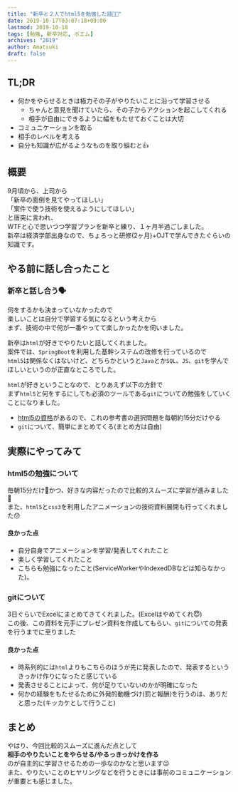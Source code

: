 ```yaml
---
title: "新卒と２人でhtml5を勉強した話👨‍👦"
date: 2019-10-17T03:07:18+09:00
lastmod: 2019-10-18
tags: [勉強, 新卒対応, ポエム]
archives: "2019"
author: Amatsuki
draft: false
---
```

## TL;DR
- 何かをやらせるときは極力その子がやりたいことに沿って学習させる
    - ちゃんと意見を聞けていたら、その子からアクションを起こしてくれる
    - 相手が自由にできるように幅をもたせておくことは大切
- コミュニケーションを取る
- 相手のレベルを考える
- 自分も知識が広がるようなものを取り組むと👍

## 概要
9月頃から、上司から  
「新卒の面倒を見てやってほしい」  
「案件で使う技術を使えるようにしてほしい」  
と唐突に言われ、  
WTFと心で思いつつ学習プランを新卒と練り、１ヶ月半過ごしました。  
新卒は経済学部出身なので、ちょろっと研修(2ヶ月)+OJTで学んできたぐらいの知識です。

## やる前に話し合ったこと
### 新卒と話し合う🗣
何をするかも決まっていなかったので  
楽しいことは自分で学習する気になるという考えから  
まず、技術の中で何が一番やってて楽しかったかを伺いました。  

新卒は`html`が好きでやりたいと話してくれました。  
案件では、`SpringBoot`を利用した基幹システムの改修を行っているので  
`html5`は関係なくはないけど、どちらかというと`Java`とか`SQL`、`JS`、`git`を学んでほしいというのが正直なところでした。  

`html`が好きということなので、とりあえず以下の方針で  
まず`html5`と何をするにしても必須のツールである`git`についての勉強をしていくことになりました。

- [html5の資格](https://html5exam.jp/)があるので、これの参考書の選択問題を毎朝約15分だけやる
- `git`について、簡単にまとめてくる(まとめ方は自由)

## 実際にやってみて
### html5の勉強について
毎朝15分だけかつ、好きな内容だったので比較的スムーズに学習が進みました🤗  
また、`html5`と`css3`を利用したアニメーションの技術資料展開も行ってくれました😯
#### 良かった点
- 自分自身でアニメーションを学習/発表してくれたこと
- 楽しく学習してくれたこと
- こちらも勉強になったこと(ServiceWorkerやIndexedDBなどは知らなかった)。

### gitについて
3日ぐらいでExcelにまとめてきてくれました。(Excelはやめてくれ😇)  
この後、この資料を元手にプレゼン資料を作成してもらい、`git`についての発表を行うまでに至りました

#### 良かった点
- 時系列的には`html`よりもこちらのほうが先に発表したので、発表するというきっかけ作りになったと感じている
- 発表させることによって、何が足りていないのかが明確になった
- 何かの経験をもたせるために外発的動機づけ(罰と報酬)を行うのは、ありだと思った(キッカケとして行うこと)

## まとめ
やはり、今回比較的スムーズに進んだ点として  
**相手のやりたいことをやらせる/やるっきっかけを作る**  
のが自主的に学習させるための一歩なのかなと思います😉  
また、やりたいことのヒヤリングなどを行うときには事前のコミュニケーションが重要とも感じました。